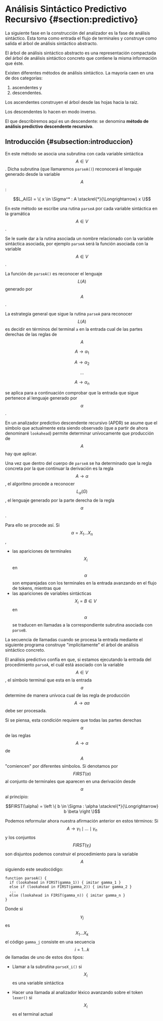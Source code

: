 # Análisis Sintáctico Predictivo Recursivo {#section:predictivo}

La siguiente fase en la construcción del analizador es la fase de
análisis sintáctico. Esta toma como entrada el flujo de terminales y
construye como salida el árbol de análisis sintáctico abstracto.

El árbol de análisis sintáctico abstracto es una representación
compactada del árbol de análisis sintáctico concreto que contiene la
misma información que éste.

Existen diferentes métodos de análisis sintáctico. La mayoría caen en
una de dos categorías: 

1. ascendentes y 
2. descendentes. 
 
Los ascendentes
construyen el árbol desde las hojas hacia la raíz. 

Los descendentes lo
hacen en modo inverso. 

El que describiremos aquí es un descendente: se denomina **método de análisis predictivo descendente recursivo**.

## Introducción {#subsection:introduccion}

En este método se asocia una subrutina con cada variable sintáctica
$$A \in V$$. Dicha subrutina (que llamaremos `parseA()`) reconocerá el lenguaje
generado desde la variable $$A$$:

$$L_A(G) = \{ x \in \Sigma^* : A \stackrel{*}{\Longrightarrow} x \}$$

En este método se escribe una rutina `parseA` por cada variable sintáctica en la gramática $$A \in V$$. 

Se le suele dar a la rutina asociada un nombre relacionado con la
variable sintáctica asociada, por ejemplo `parseA` será la función asociada con
la variable $$A \in V$$.

La función de `parseA()` es reconocer el lenguaje $$L(A)$$ generado por $$A$$.

La estrategia general que sigue la rutina `parseA` para reconocer $$L(A)$$ es
decidir en términos del terminal `a` en la entrada cual de las partes derechas de las reglas de $$A$$

$$A \rightarrow \alpha_1$$ 

$$A \rightarrow \alpha_2$$ 

$$ \ldots $$

$$A \rightarrow \alpha_n$$ 


se aplica para a continuación comprobar que la entrada que sigue pertenece al lenguaje generado por $$\alpha$$. 

En un analizador predictivo descendente recursivo (APDR) se
asume que el símbolo que actualmente esta siendo observado (que a partir de ahora denominaré `lookahead`) permite determinar unívocamente que producción de $$A$$ hay
que aplicar. 

Una vez que dentro del cuerpo de  `parseA` se ha determinado que la regla concreta por la que 
continuar la derivación es la regla $$A \rightarrow \alpha$$, el algoritmo procede a reconocer
$$L_{\alpha}(G)$$, el lenguaje generado por la parte derecha de la regla $$\alpha$$. 

Para ello se procede así. Si $$\alpha = X_1 \ldots X_n$$, 

- las apariciones de terminales $$X_i$$ en
$$\alpha$$ son emparejadas con los terminales en la entrada avanzando en el flujo de tokens, mientras que
- las apariciones de variables sintácticas $$X_i = B \in V$$ en $$\alpha$$ se traducen en
llamadas a la correspondiente subrutina asociada con `parseB`.


La secuencia de llamadas cuando se procesa la entrada mediante el
siguiente programa construye "implícitamente" el árbol de análisis
sintáctico concreto.

El análisis predictivo confía en que, si
estamos ejecutando la entrada del procedimiento `parseA`, el cuál está
asociado con la variable $$A \in V$$, el símbolo terminal que esta en la
entrada $$a$$ determine de manera unívoca cual de las regla de producción
$$A \rightarrow a \alpha$$ debe ser procesada.

Si se piensa, esta condición requiere que todas las partes derechas
$$\alpha$$ de las reglas $$A \rightarrow \alpha$$ de $$A$$ "comiencen" por
diferentes símbolos. Si denotamos por  $$FIRST(\alpha)$$ al conjunto de terminales que aparecen en una derivación desde $$\alpha$$ al principio:

$$FIRST(\alpha) = \left \{ b \in \Sigma :  \alpha  \stackrel{*}{\Longrightarrow}  b \beta \right \}$$

Podemos reformular ahora nuestra afirmación anterior en estos términos:
Si $$A \rightarrow \gamma_1 \mid \ldots \mid \gamma_n$$ y los conjuntos
$$FIRST(\gamma_i)$$ son disjuntos podemos construir el procedimiento para
la variable $$A$$ siguiendo este seudocódigo:

    function parseA() {
      if (lookahead in FIRST(gamma_1)) { imitar gamma_1 }
      else if (lookahead in FIRST(gamma_2)) { imitar gamma_2 }
      ...
      else (lookahead in FIRST(gamma_n)) { imitar gamma_n }
    }

Donde si $$\gamma_j$$ es $$X_1 \ldots X_k$$ el código `gamma_j` consiste en
una secuencia $$i = 1 \ldots k$$ de llamadas de uno de estos dos tipos:

-   Llamar a la subrutina `parseX_i()` si $$X_i$$ es una variable sintáctica

-   Hacer una llamada al analizador léxico  avanzando sobre el token `lexer()` si $$X_i$$ es el terminal actual

